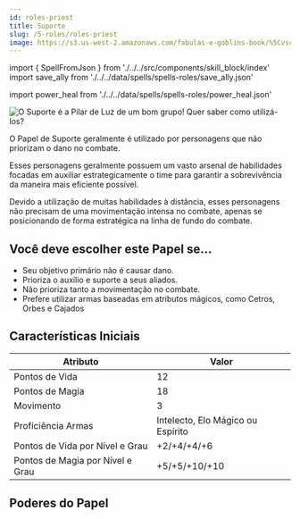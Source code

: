 ```yaml
---
id: roles-priest
title: Suporte
slug: /5-roles/roles-priest
image: https://s3.us-west-2.amazonaws.com/fabulas-e-goblins-book/%5Cvscode%5Ccdb2e228-9546-40ec-a8de-92a16e5f080f.jpg
---
```


import { SpellFromJson } from './../../src/components/skill_block/index'
import save_ally from
'./../../data/spells/spells-roles/save_ally.json'

import power_heal from './../../data/spells/spells-roles/power_heal.json'

![O Suporte é a Pilar de Luz de um bom grupo! Quer saber como utilizá-los?](https://s3.us-west-2.amazonaws.com/fabulas-e-goblins-book/%5Cvscode%5Ccdb2e228-9546-40ec-a8de-92a16e5f080f.jpg)

O Papel de Suporte geralmente é utilizado por personagens que não priorizam o dano no combate.

Esses personagens geralmente possuem um vasto arsenal de habilidades focadas em auxiliar estrategicamente o time para garantir a sobrevivência da maneira mais eficiente possível.

Devido a utilização de muitas habilidades à distância, esses personagens não precisam de uma movimentação intensa no combate, apenas se posicionando de forma estratégica na linha de fundo do combate.

## Você deve escolher este Papel se...

- Seu objetivo primário não é causar dano.
- Prioriza o auxílio e suporte a seus aliados.
- Não prioriza tanto a movimentação no combate.
- Prefere utilizar armas baseadas em atributos mágicos, como Cetros, Orbes e Cajados

## Características Iniciais

<table>
  <thead>
      <tr>
      <th>Atributo</th>
      <th>Valor</th>
    </tr>
  </thead>
  <tbody>
    <tr>
      <td>Pontos de Vida</td>
      <td>12</td>
    </tr>
    <tr>
      <td>Pontos de Magia</td>
      <td>18</td>
    </tr>
    <tr>
      <td>Movimento</td>
      <td>3</td>
    </tr>
    <tr>
      <td>Proficiência Armas</td>
      <td>Intelecto, Elo Mágico ou Espírito</td>
    </tr>
    <tr>
      <td>Pontos de Vida por Nível e Grau</td>
      <td>+2/+4/+4/+6</td>
    </tr>
    <tr>
      <td>Pontos de Magia por Nível e Grau</td>
      <td>+5/+5/+10/+10</td>
    </tr>
  </tbody>
</table>

## Poderes do Papel

<SpellFromJson expanded={false} spellData={save_ally} />

<SpellFromJson expanded={false} spellData={power_heal} />
